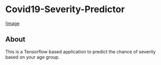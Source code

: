 # Covid19-Severity-Predictor
[!image](https://www.eud.eu/files/7715/8513/7126/coronavirus-gov.jpg)
## About
This is a Tensorflow based application to predict the chance of severity based on your age group.